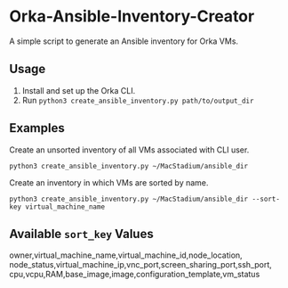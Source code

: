 # Orka-Ansible-Inventory-Creator

A simple script to generate an Ansible inventory for Orka VMs. 

## Usage

1. Install and set up the Orka CLI.
1. Run `python3 create_ansible_inventory.py path/to/output_dir`

## Examples

Create an unsorted inventory of all VMs associated with CLI user.

```
python3 create_ansible_inventory.py ~/MacStadium/ansible_dir
```

Create an inventory in which VMs are sorted by name.

```
python3 create_ansible_inventory.py ~/MacStadium/ansible_dir --sort-key virtual_machine_name
```

## Available `sort_key` Values

owner,virtual_machine_name,virtual_machine_id,node_location,
node_status,virtual_machine_ip,vnc_port,screen_sharing_port,ssh_port,
cpu,vcpu,RAM,base_image,image,configuration_template,vm_status 
